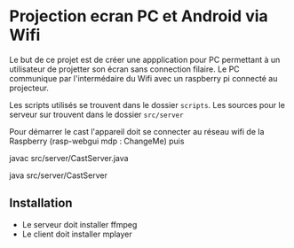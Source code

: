 Projection ecran PC et Android via Wifi 
=======================================================

Le but de ce projet est de créer une  appplication pour PC permettant à un utilisateur de projetter son écran sans connection filaire.
Le PC communique par l'intermédaire du Wifi avec un raspberry pi connecté au projecteur.


Les scripts utilisés se trouvent dans le dossier `scripts`.
Les sources pour le serveur sur trouvent dans le dossier `src/server`

Pour démarrer le cast l'appareil doit se connecter au réseau wifi de la Raspberry (rasp-webgui mdp : ChangeMe) puis

javac src/server/CastServer.java

java src/server/CastServer


Installation
------------

* Le serveur doit installer ffmpeg
* Le client doit installer mplayer
